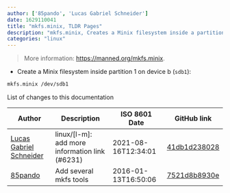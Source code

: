 ```yaml
---
author: ['85pando', 'Lucas Gabriel Schneider']
date: 1629110041
title: "mkfs.minix, TLDR Pages"
description: "mkfs.minix, Creates a Minix filesystem inside a partition."
categories: "linux"
---
```

> More information: <https://manned.org/mkfs.minix>.

- Create a Minix filesystem inside partition 1 on device b (`sdb1`):

```bash
mkfs.minix /dev/sdb1
```
List of changes to this documentation


Author | Description | ISO 8601 Date | GitHub link
------|-----|-----|-----
[Lucas Gabriel Schneider](mailto:casdpa@gmail.com) | linux/[l-m]: add more information link (#6231) | 2021-08-16T12:34:01 | [41db1d238028](https://github.com/tldr-pages/tldr/commit/41db1d2380286234a89aaa2131d8e1d1c531b850)
[85pando](mailto:85pando@googlemail.com) | Add several mkfs tools | 2016-01-13T16:50:06 | [7521d8b8930e](https://github.com/tldr-pages/tldr/commit/7521d8b8930e629d0a2d7a9e15b1eab704c2ebc8)

